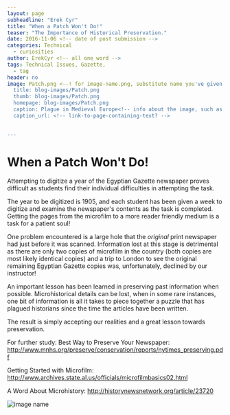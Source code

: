 ```yaml
---
layout: page
subheadline: "Erek Cyr"
title: "When a Patch Won't Do!"
teaser: "The Importance of Historical Preservation."
date: 2016-11-06 <!-- date of post submission -->
categories: Technical
  - curiosities
author: ErekCyr <!-- all one word -->
tags: Technical Issues, Gazette, 
  - tag
header: no
image: Patch.png <--! for image-name.png, substitute name you've given your image file -->
  title: blog-images/Patch.png
  thumb: blog-images/Patch.png
  homepage: blog-images/Patch.png
  caption: Plague in Medieval Europe<!-- info about the image, such as date of issue -->
  caption_url: <!-- link-to-page-containing-text? -->
  

---
```

# When a Patch Won't Do!

Attempting to digitize a year of the Egyptian Gazette newspaper proves difficult as students find their individual difficulties in attempting the task. 

The year to be digitized is 1905, and each student has been given a week to digitize and examine the newspaper's contents as the task is completed. Getting the pages from the microfilm to a more reader friendly medium is a task for a patient soul! 

One problem encountered is a large hole that the *original* print newspaper had just before it was scanned. Information lost at this stage is detrimental as there are only two copies of microfilm in the country (both copies are most likely identical copies) and a trip to London to see the original remaining Egyptian Gazette copies was, unfortunately, declined by our instructor!

An important lesson has been learned in preserving past information when possible. Microhistorical details can be lost, when in some rare instances, one bit of information is all it takes to piece together a puzzle that has plagued historians since the time the articles have been written.

The result is simply accepting our realities and a great lesson towards preservation.

For further study:
Best Way to Preserve Your Newspaper:
http://www.mnhs.org/preserve/conservation/reports/nytimes_preserving.pdf

Getting Started with Microfilm:
http://www.archives.state.al.us/officials/microfilmbasics02.html

A Word About Microhistory:
http://historynewsnetwork.org/article/23720

![image name](Black-Plague.png)



